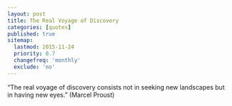 ```yaml
---
layout: post
title: The Real Voyage of Discovery
categories: [quotes]
published: true
sitemap:
  lastmod: 2015-11-24
  priority: 0.7
  changefreq: 'monthly'
  exclude: 'no'
---
```


“The real voyage of discovery consists not in seeking new landscapes but in having new eyes.” (Marcel Proust)
